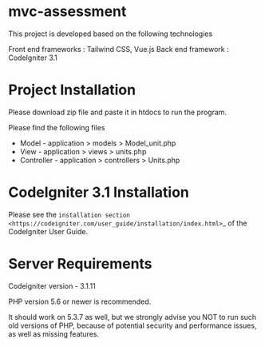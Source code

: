 # mvc-assessment

This project is developed based on the following technologies

Front end frameworks : Tailwind CSS, Vue.js
Back end framework : CodeIgniter 3.1



# Project Installation


Please download zip file and paste it in htdocs to run the program. 


Please find the following files
-  Model - application > models > Model_unit.php
-  View - application > views > units.php
-  Controller - application > controllers > Units.php









# CodeIgniter 3.1 Installation


Please see the `installation section <https://codeigniter.com/user_guide/installation/index.html>`_
of the CodeIgniter User Guide.






# Server Requirements


Codeigniter version - 3.1.11

PHP version 5.6 or newer is recommended.

It should work on 5.3.7 as well, but we strongly advise you NOT to run such old versions of PHP, because of potential security and performance issues, as well as missing features.


